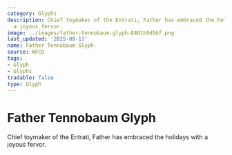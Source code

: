 ```yaml
---
category: Glyphs
description: Chief toymaker of the Entrati, Father has embraced the holidays with
  a joyous fervor.
image: ../images/father-tennobaum-glyph-8401b9d56f.png
last_updated: '2025-09-17'
name: Father Tennobaum Glyph
source: WFCD
tags:
- Glyph
- Glyphs
tradable: false
type: Glyph
---
```


# Father Tennobaum Glyph

Chief toymaker of the Entrati, Father has embraced the holidays with a joyous fervor.

